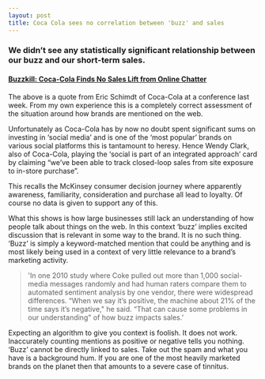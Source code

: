 ```yaml
---
layout: post
title: Coca Cola sees no correlation between 'buzz' and sales
---
```


### We didn’t see any statistically significant relationship between our buzz and our short-term sales.

#### [Buzzkill: Coca-Cola Finds No Sales Lift from Online Chatter](http://adage.com/article/cmo-strategy/coca-cola-sees-sales-impact-online-buzz-digital-display-effective-tv/240409/)

The above is a quote from Eric Schimdt of Coca-Cola at a conference last week. From my own experience this is a completely correct assessment of the situation around how brands are mentioned on the web.

Unfortunately as Coca-Cola has by now no doubt spent significant sums on investing in ‘social media’ and is one of the ‘most popular’ brands on various social platforms this is tantamount to heresy. Hence Wendy Clark, also of Coca-Cola, playing the ‘social is part of an integrated approach’ card by claiming “we’ve been able to track closed-loop sales from site exposure to in-store purchase”.

This recalls the McKinsey consumer decision journey where apparently awareness, familiarity, consideration and purchase all lead to loyalty. Of course no data is given to support any of this.

What this shows is how large businesses still lack an understanding of how people talk about things on the web. In this context ‘buzz’ implies excited discussion that is relevant in some way to the brand. It is no such thing. ‘Buzz’ is simply a keyword-matched mention that could be anything and is most likely being used in a context of very little relevance to a brand’s marketing activity.

> 'In one 2010 study where Coke pulled out more than 1,000 social-media messages randomly and had human raters compare them to automated sentiment analysis by one vendor, there were widespread differences. “When we say it’s positive, the machine about 21% of the time says it’s negative," he said. “That can cause some problems in our understanding" of how buzz impacts sales.’

Expecting an algorithm to give you context is foolish. It does not work. Inaccurately counting mentions as positive or negative tells you nothing. ‘Buzz’ cannot be directly linked to sales. Take out the spam and what you have is a background hum. If you are one of the most heavily marketed brands on the planet then that amounts to a severe case of tinnitus.